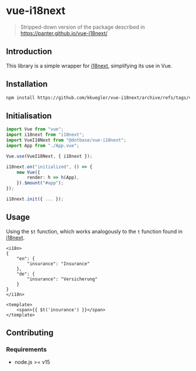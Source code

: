 # vue-i18next
> Stripped-down version of the package described in <https://panter.github.io/vue-i18next/>

## Introduction

This library is a simple wrapper for [i18next](https://www.i18next.com), simplifying its use in Vue.


## Installation
```bash
npm install https://github.com/kkuegler/vue-i18next/archive/refs/tags/vue2-next.tar.gz
```

## Initialisation

```typescript
import Vue from "vue";
import i18next from "i18next";
import VueI18Next from "@dotbase/vue-i18next";
import App from "./App.vue";

Vue.use(VueI18Next, { i18next });

i18next.on("initialized", () => {
    new Vue({
        render: h => h(App),
    }).$mount("#app");
});

i18next.init({ ... });
```

## Usage

Using the `$t` function, which works analogously to the `t` function found in [i18next](https://www.i18next.com/overview/api#t).

```vue
<i18n>
{
    "en": {
        "insurance": "Insurance"
    },
    "de": {
        "insurance": "Versicherung"
    }
}
</i18n>

<template>
    <span>{{ $t('insurance') }}</span>
</template>
```

## Contributing

### Requirements
- node.js >= v15

